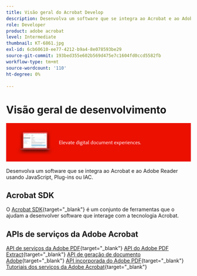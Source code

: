 ```yaml
---
title: Visão geral do Acrobat Develop
description: Desenvolva um software que se integra ao Acrobat e ao Adobe Reader usando JavaScript, Plug-ins ou IAC
role: Developer
product: adobe acrobat
level: Intermediate
thumbnail: KT-6861.jpg
exl-id: 6cb60610-ee77-4212-b9a4-8e078593be29
source-git-commit: 193bed355e602b569d475e7c1604fd0ccd5582fb
workflow-type: tm+mt
source-wordcount: '110'
ht-degree: 0%

---
```


# Visão geral de desenvolvimento

![Imagem de revelação do Acrobat](../assets/Hero-Develop.png)

Desenvolva um software que se integra ao Acrobat e ao Adobe Reader usando JavaScript, Plug-ins ou IAC.

## Acrobat SDK

O [Acrobat SDK](https://opensource.adobe.com/dc-acrobat-sdk-docs/acrobatsdk/){target="_blank"} é um conjunto de ferramentas que o ajudam a desenvolver software que interage com a tecnologia Acrobat.

## APIs de serviços da Adobe Acrobat

[API de serviços da Adobe PDF](https://developer.adobe.com/document-services/apis/pdf-services/){target="_blank"}
[API do Adobe PDF Extract](https://developer.adobe.com/document-services/apis/pdf-extract/){target="_blank"}
[API de geração de documento Adobe](https://developer.adobe.com/document-services/apis/doc-generation/){target="_blank"}
[API incorporada do Adobe PDF](https://developer.adobe.com/document-services/apis/pdf-embed/){target="_blank"}
[Tutoriais dos serviços da Adobe Acrobat](https://experienceleague.adobe.com/docs/acrobat-services-learn/tutorials/overview.html){target="_blank"}
